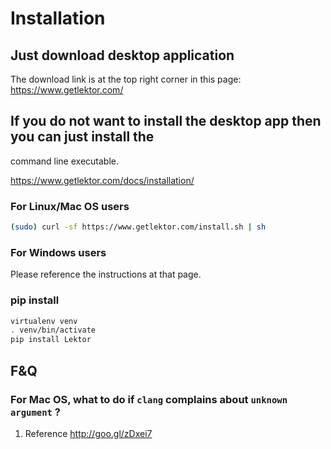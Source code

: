 # Installation
## Just download desktop application
The download link is at the top right corner in this page:
https://www.getlektor.com/

## If you do not want to install the desktop app then you can just install the
command line executable. 

https://www.getlektor.com/docs/installation/

### For Linux/Mac OS users

```bash
(sudo) curl -sf https://www.getlektor.com/install.sh | sh
```

### For Windows users
Please reference the instructions at that page.

### pip install
```bash
virtualenv venv
. venv/bin/activate
pip install Lektor
```

## F&Q
### For Mac OS, what to do if `clang` complains about  `unknown argument` ?

1. Reference http://goo.gl/zDxei7
